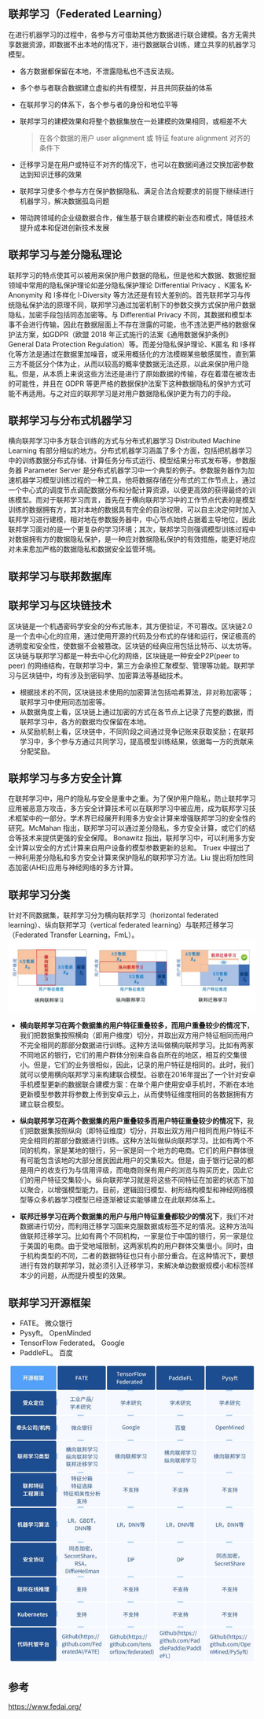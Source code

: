 联邦学习（Federated Learning）
-----------
在进行机器学习的过程中，各参与方可借助其他方数据进行联合建模。各方无需共享数据资源，即数据不出本地的情况下，进行数据联合训练，建立共享的机器学习模型。

* 各方数据都保留在本地，不泄露隐私也不违反法规。
* 多个参与者联合数据建立虚拟的共有模型，并且共同获益的体系
* 在联邦学习的体系下，各个参与者的身份和地位平等
* 联邦学习的建模效果和将整个数据集放在一处建模的效果相同，或相差不大
  > 在各个数据的用户 user alignment 或 特征 feature alignment 对齐的条件下

* 迁移学习是在用户或特征不对齐的情况下，也可以在数据间通过交换加密参数达到知识迁移的效果
* 联邦学习使多个参与方在保护数据隐私、满足合法合规要求的前提下继续进行机器学习，解决数据孤岛问题
* 带动跨领域的企业级数据合作，催生基于联合建模的新业态和模式，降低技术提升成本和促进创新技术发展

## 联邦学习与差分隐私理论
联邦学习的特点使其可以被用来保护用户数据的隐私，但是他和大数据、数据挖掘领域中常用的隐私保护理论如差分隐私保护理论 Differential Privacy 、K匿名 K-Anonymity 和 l多样化 l-Diversity 等方法还是有较大差别的。首先联邦学习与传统隐私保护法的原理不同，联邦学习通过加密机制下的参数交换方式保护用户数据隐私，加密手段包括同态加密等。与 Differential Privacy 不同，其数据和模型本事不会进行传输，因此在数据层面上不存在泄露的可能，也不违法更严格的数据保护法方案，如GDPR（欧盟 2018 年正式施行的法案《通用数据保护条例》General Data Protection Regulation）等。而差分隐私保护理论、K匿名 和 l多样化等方法是通过在数据里加噪音，或采用概括化的方法模糊某些敏感属性，直到第三方不能区分个体为止，从而以较高的概率使数据无法还原，以此来保护用户隐私。但是，从本质上来说这些方法还是进行了原始数据的传输，存在着潜在被攻击的可能性，并且在 GDPR 等更严格的数据保护法案下这种数据隐私的保护方式可能不再适用。与之对应的联邦学习是对用户数据隐私保护更为有力的手段。

## 联邦学习与分布式机器学习
横向联邦学习中多方联合训练的方式与分布式机器学习 Distributed Machine Learning 有部分相似的地方。分布式机器学习涵盖了多个方面，包括把机器学习中的训练数据分布式存储、计算任务分布式运行、模型结果分布式发布等，参数服务器 Parameter Server 是分布式机器学习中一个典型的例子。参数服务器作为加速机器学习模型训练过程的一种工具，他将数据存储在分布式的工作节点上，通过一个中心式的调度节点调配数据分布和分配计算资源，以便更高效的获得最终的训练模型。而对于联邦学习而言，首先在于横向联邦学习中的工作节点代表的是模型训练的数据拥有方，其对本地的数据具有完全的自治权限，可以自主决定何时加入联邦学习进行建模，相对地在参数服务器中，中心节点始终占据着主导地位，因此联邦学习面对的是一个更复杂的学习环境；其次，联邦学习则强调模型训练过程中对数据拥有方的数据隐私保护，是一种应对数据隐私保护的有效措施，能更好地应对未来愈加严格的数据隐私和数据安全监管环境。

## 联邦学习与联邦数据库
## 联邦学习与区块链技术
区块链是一个机遇密码学安全的分布式账本，其方便验证，不可篡改。区块链2.0是一个去中心化的应用，通过使用开源的代码及分布式的存储和运行，保证极高的透明度和安全性，使数据不会被篡改。区块链的经典应用包括比特币、以太坊等。区块链与联邦学习都是一种去中心化的网络，区块链是一种安全P2P(peer to peer) 的网络结构，在联邦学习中，第三方会承担汇聚模型、管理等功能。联邦学习与区块链中，均有涉及到密码学、加密算法等基础技术。  
* 根据技术的不同，区块链技术使用的加密算法包括哈希算法，非对称加密等；联邦学习中使用同态加密等。  
* 从数据角度上看，区块链上通过加密的方式在各节点上记录了完整的数据，而联邦学习中，各方的数据均仅保留在本地。  
* 从奖励机制上看，区块链中，不同阶段之间通过竞争记账来获取奖励；在联邦学习中，多个参与方通过共同学习，提高模型训练结果，依据每一方的贡献来分配奖励。

## 联邦学习与多方安全计算
在联邦学习中，用户的隐私与安全是重中之重。为了保护用户隐私，防止联邦学习应用被恶意方攻击，多方安全计算技术可以在联邦学习中被应用，成为联邦学习技术框架中的一部分。学术界已经展开利用多方安全计算来增强联邦学习的安全性的研究。McMahan 指出，联邦学习可以通过差分隐私，多方安全计算，或它们的结合等技术来提供更强的安全保障。 Bonawitz 指出，联邦学习中，可以利用多方安全计算以安全的方式计算来自用户设备的模型参数更新的总和。 Truex 中提出了一种利用差分隐私和多方安全计算来保护隐私的联邦学习方法。Liu 提出将加性同态加密(AHE)应用与神经网络的多方计算。

## 联邦学习分类
针对不同数据集，联邦学习分为横向联邦学习（horizontal federated learning）、纵向联邦学习（vertical federated learning）与联邦迁移学习（Federated Transfer Learning，FmL）。
![](../assets/img/Federated-Learning-classify.png)
* **横向联邦学习在两个数据集的用户特征重叠较多，而用户重叠较少的情况下**，我们把数据集按照横向（即用户维度）切分，并取出双方用户特征相同而用户不完全相同的那部分数据进行训练。这种方法叫做横向联邦学习。比如有两家不同地区的银行，它们的用户群体分别来自各自所在的地区，相互的交集很小。但是，它们的业务很相似，因此，记录的用户特征是相同的。此时，我们就可以使用横向联邦学习来构建联合模型。谷歌在2016年提出了一个针对安卓手机模型更新的数据联合建模方案：在单个用户使用安卓手机时，不断在本地更新模型参数并将参数上传到安卓云上，从而使特征维度相同的各数据拥有方建立联合模型。

* **纵向联邦学习在两个数据集的用户重叠较多而用户特征重叠较少的情况下**，我们把数据集按照纵向（即特征维度）切分，并取出双方用户相同而用户特征不完全相同的那部分数据进行训练。这种方法叫做纵向联邦学习。比如有两个不同的机构，家是某地的银行，另一家是同一个地方的电商。它们的用户群体很有可能包含该地的大部分居民因此用户的交集较大。但是，由于银行记录的都是用户的收支行为与信用评级，而电商则保有用户的浏览与购买历史，因此它们的用户特征交集较小。纵向联邦学习就是将这些不同特征在加密的状态下加以聚合，以增强模型能力。目前，逻辑回归模型、树形结构模型和神经网络模型等众多机器学习模型已经逐渐被证实能够建立在此联邦体系上。

* **联邦迁移学习在两个数据集的用户与用户特征重叠都较少的情况下**，我们不对数据进行切分，而利用迁移学习国来克服数据或标签不足的情况。这种方法叫做联邦迁移学习。比如有两个不同机构，一家是位于中国的银行，另一家是位于美国的电商。由于受地域限制，这两家机构的用户群体交集很小。同时，由于机构类型的不同，二者的数据特征也只有小部分重合。在这种情况下，要想进行有效的联邦学习，就必须引入迁移学习，来解决单边数据规模小和标签样本少的问题，从而提升模型的效果。


## 联邦学习开源框架
* FATE。 微众银行
* Pysyft。 OpenMinded
* TensorFlow Federated。 Google
* PaddleFL。 百度

![](../assets/img/Federated-Learning-opensource.png)

## 参考
https://www.fedai.org/
